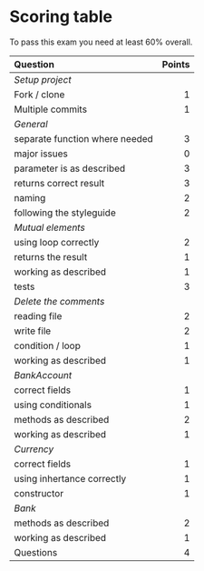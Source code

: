 # Scoring table

To pass this exam you need at least 60% overall.

| Question | Points |
|:---------|-----:|
|*Setup project*||
|Fork / clone|1|
|Multiple commits|1|
|*General*||
|separate function where needed|3|
|major issues|0|
|parameter is as described|3|
|returns correct result|3|
|naming|2|
|following the styleguide|2|
|*Mutual elements*||
|using loop correctly|2|
|returns the result|1|
|working as described|1|
|tests|3|
|*Delete the comments*||
|reading file|2|
|write file|2|
|condition / loop|1|
|working as described|1|
|*BankAccount*||
|correct fields|1|
|using conditionals|1|
|methods as described|2|
|working as described|1|
|*Currency*||
|correct fields|1|
|using inhertance correctly|1|
|constructor|1|
|*Bank*||
|methods as described|2|
|working as described|1|
|Questions|4|
